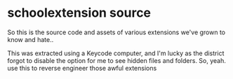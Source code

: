 # schoolextension source
So this is the source code and assets of various extensions we've grown to know and hate..

This was extracted using a Keycode computer, and I'm lucky as the district forgot to disable the option for me to see hidden files and folders.
So, yeah. use this to reverse engineer those awful extensions
